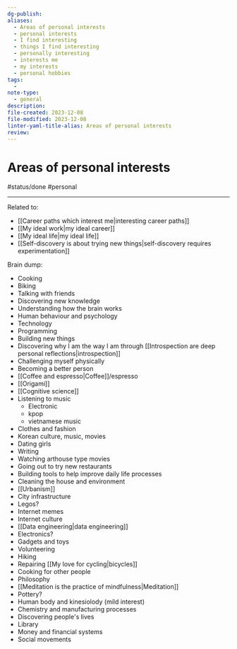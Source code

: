 ```yaml
---
dg-publish: 
aliases:
  - Areas of personal interests
  - personal interests
  - I find interesting
  - things I find interesting
  - personally interesting
  - interests me
  - my interests
  - personal hobbies
tags:
  - 
note-type:
  - general
description: 
file-created: 2023-12-08
file-modified: 2023-12-08
linter-yaml-title-alias: Areas of personal interests
review: 
---
```


# Areas of personal interests

#status/done  #personal 

---
Related to:
- [[Career paths which interest me|interesting career paths]]
- [[My ideal work|my ideal career]]
- [[My ideal life|my ideal life]]
- [[Self-discovery is about trying new things|self-discovery requires experimentation]]

Brain dump:

- Cooking
- Biking
- Talking with friends
- Discovering new knowledge
- Understanding how the brain works
- Human behaviour and psychology
- Technology
- Programming
- Building new things
- Discovering why I am the way I am through [[Introspection are deep personal reflections|introspection]]
- Challenging myself physically
- Becoming a better person
- [[Coffee and espresso|Coffee]]/espresso
- [[Origami]]
- [[Cognitive science]]
- Listening to music
	- Electronic
	- kpop
	- vietnamese music
- Clothes and fashion
- Korean culture, music, movies
- Dating girls
- Writing
- Watching arthouse type movies
- Going out to try new restaurants
- Building tools to help improve daily life processes
- Cleaning the house and environment
- [[Urbanism]]
- City infrastructure
- Legos?
- Internet memes
- Internet culture
- [[Data engineering|data engineering]]
- Electronics?
- Gadgets and toys
- Volunteering
- Hiking
- Repairing [[My love for cycling|bicycles]]
- Cooking for other people
- Philosophy
- [[Meditation is the practice of mindfulness|Meditation]]
- Pottery?
- Human body and kinesiolody (mild interest)
- Chemistry and manufacturing processes
- Discovering people's lives
- Library
- Money and financial systems
- Social movements
